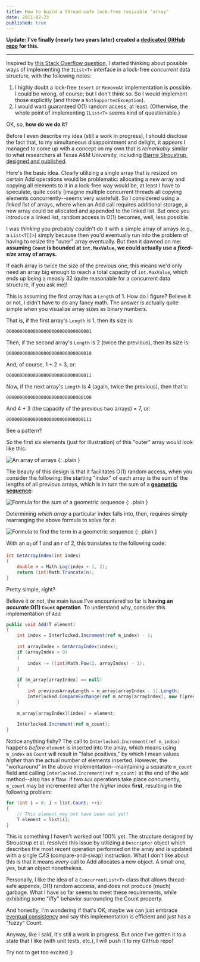 ```yaml
---
title: How to build a thread-safe lock-free resizable "array"
date: 2011-02-23
published: true
---
```


**Update: I've finally (nearly two years later) created a [dedicated GitHub repo](http://dtao.github.com/ConcurrentList/) for this.**

***

Inspired by [this Stack Overflow question](http://stackoverflow.com/questions/5070495/lock-free-thread-safe-ilistt-for-net), I started thinking about possible ways of implementing the `IList<T>` interface in a lock-free *concurrent* data structure, with the following notes:

1. I highly doubt a lock-free `Insert` or `RemoveAt` implementation is possible. I could be wrong, of course; but I don't think so. So I would implement those explicitly (and throw a `NotSupportedException`).
2. I would want guaranteed O(1) random access, at least. (Otherwise, the whole point of implementing `IList<T>` seems kind of questionable.)

OK, so, **how do we do it**?

Before I even describe my idea (still a work in progress), I should disclose the fact that, to my simultaneous disappointment and delight, it appears I managed to come up with a concept on my own that is *remarkably* similar to what researchers at Texas A&M University, including [Bjarne Stroustrup](http://en.wikipedia.org/wiki/Bjarne_Stroustrup), [designed and published](http://www.stroustrup.com/lock-free-vector.pdf).

Here's the basic idea. Clearly utilizing a single array that is resized on certain Add operations would be problematic: allocating a new array and copying all elements to it in a lock-free way would be, at least I have to speculate, quite costly (imagine multiple concurrent threads all copying elements concurrently--seems very wasteful). So I considered using a *linked list* of arrays, where when an Add call requires additional storage, a new array could be allocated and appended to the linked list. But once you introduce a linked list, random access in O(1) becomes, well, less possible.

I was *thinking* you probably couldn't do it with a simple array of arrays (e.g., a `List<T[]>`) simply because then you'd eventually run into the problem of having to resize the "outer" array eventually. But then it dawned on me: **assuming `Count` is bounded at `int.MaxValue`, we could actually use a *fixed-size* array of arrays.**

If each array is twice the size of the previous one, this means we'd only need an array big enough to reach a total capacity of `int.MaxValue`, which ends up being a measly 32 (quite reasonable for a concurrent data structure, if you ask me)!

This is assuming the first array has a `Length` of 1. How do I figure? Believe it or not, I didn't have to do any fancy math. The answer is actually quite simple when you visualize array sizes as binary numbers.

That is, if the first array's `Length` is 1, then its size is:

    00000000000000000000000000000001

Then, if the second array's `Length` is 2 (twice the previous), then its size is:

    00000000000000000000000000000010

And, of course, 1 + 2 = 3, or:

    00000000000000000000000000000011

Now, if the next array's `Length` is 4 (again, twice the previous), then that's:

    00000000000000000000000000000100

And 4 + 3 (the capacity of the previous two arrays) = 7, or:

    00000000000000000000000000000111

See a pattern?

So the first six elements (just for illustration) of this "outer" array would look like this:

![An array of arrays](/images/bigarray.png)
{: .plain }

The beauty of this design is that it facilitates O(1) random access, when you consider the following: the starting "index" of each array is the sum of the lengths of all previous arrays, which is in turn the sum of a [**geometric sequence**](http://en.wikipedia.org/wiki/Geometric_progression):

![Formula for the sum of a geometric sequence](/images/sumgeometricsequence.png)
{: .plain }

Determining *which array* a particular index falls into, then, requires simply rearranging the above formula to solve for *n*:

![Formula to find the term in a geometric sequence](/images/termgeometricsequence.png)
{: .plain }

With an *a<sub>1</sub>* of 1 and an *r* of 2, this translates to the following code:

```csharp
int GetArrayIndex(int index)
{
    double n = Math.Log(index + 1, 2);
    return (int)Math.Truncate(n);
}
```

Pretty simple, right?

Believe it or not, the main issue I've encountered so far is **having an *accurate* O(1) `Count` operation**. To understand why, consider this implementation of `Add`:

```csharp
public void Add(T element)
{
    int index = Interlocked.Increment(ref m_index) - 1;
 
    int arrayIndex = GetArrayIndex(index);
    if (arrayIndex > 0)
    {
        index -= ((int)Math.Pow(2, arrayIndex) - 1);
    }
 
    if (m_array[arrayIndex] == null)
    {
        int previousArrayLength = m_array[arrayIndex - 1].Length;
        Interlocked.CompareExchange(ref m_array[arrayIndex], new T[previousArrayLength * 2], null);
    }
 
    m_array[arrayIndex][index] = element;
 
    Interlocked.Increment(ref m_count);
}
```

Notice anything fishy? The call to `Interlocked.Increment(ref m_index)` happens *before* `element` is inserted into the array, which means using `m_index` as `Count` will result in "false positives," by which I mean values *higher* than the actual number of elements inserted. However, the "workaround" in the above implementation--maintaining a separate `m_count` field and calling `Interlocked.Increment(ref m_count)` at the end of the `Add` method--also has a flaw: if two `Add` operations take place concurrently, `m_count` may be incremented after the *higher* index **first**, resulting in the following problem:

```csharp
for (int i = 0; i < list.Count; ++i)
{
    // This element may not have been set yet!
    T element = list[i];
}
```

This is something I haven't worked out 100% yet. The structure designed by Stroustrup et al. resolves this issue by utilizing a `Descriptor` object which describes the most recent operation performed on the array and is updated with a single *CAS* (compare-and-swap) instruction. What I don't like about this is that it means *every* call to Add allocates a new object. A small one, yes, but an object nonetheless.

Personally, I like the idea of a `ConcurrentList<T>` class that allows thread-safe appends, O(1) random acccess, and does not produce (much) garbage. What I have so far seems to meet these requirements, while exhibiting some "iffy" behavior surrounding the Count property.

And honestly, I'm wondering if that's OK; maybe we can just embrace [eventual consistency](http://en.wikipedia.org/wiki/Eventual_consistency) and say this implementation is efficient and just has a "fuzzy" Count.

Anyway, like I said, it's still a work in progress. But once I've gotten it to a state that I like (with unit tests, etc.), I will push it to my GitHub repo!

Try not to get too excited ;)
